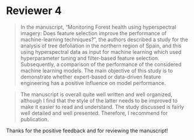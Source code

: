 # Reviewer 4

> In the manuscript, “Monitoring Forest health using hyperspectral imagery: Does feature selection improve the performance of machine-learning techniques?”, the authors described a study for the analysis of tree defoliation in the northern region of Spain, and this using hyperspectral data as input for machine learning which used hyperparameter tuning and filter-based feature selection. Subsequently, a comparison of the performance of the considered machine learning models. The main objective of this study is to demonstrate whether expert-based or data-driven feature engineering has a positive influence on model performance.

> The manuscript is overall quite well written and well organized, although I find that the style of the latter needs to be improved to make it easier to read and understand. The study discussed is fairly well detailed and well presented. Therefore, I recommend for publication.

Thanks for the positive feedback and for reviewing the manuscript!
